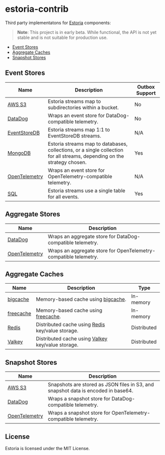 # estoria-contrib

Third party implementatons for [Estoria](https://github.com/go-estoria/estoria) components:

>**Note**: This project is in early beta. While functional, the API is not yet stable and is not suitable for production use.

- [Event Stores](#event-stores)
- [Aggregate Caches](#aggregate-caches)
- [Snapshot Stores](#snapshot-stores)

## Event Stores

| Name | Description | Outbox Support |
|------|-------------| -------------- |
| [AWS S3](./aws/s3/eventstore) | Estoria streams map to subdirectories within a bucket. | No |
| [DataDog](./datadog/eventstore) | Wraps an event store for DataDog-compatible telemetry. | No |
| [EventStoreDB](./eventstoredb/eventstore) | Estoria streams map 1:1 to EventStoreDB streams. | N/A |
| [MongoDB](./mongodb/eventstore) | Estoria streams map to databases, collections, or a single collection for all streams, depending on the strategy chosen. | Yes |
| [OpenTelemetry](./opentelemetry/eventstore) | Wraps an event store for OpenTelemetry-compatible telemetry. | N/A |
| [SQL](./sql/eventstore) | Estoria streams use a single table for all events. | Yes |

## Aggregate Stores

| Name | Description |
|------|-------------|
| [DataDog](./datadog/aggregatestore) | Wraps an aggregate store for DataDog-compatible telemetry. |
| [OpenTelemetry](./opentelemetry/aggregatestore) | Wraps an aggregate store for OpenTelemetry-compatible telemetry. |

## Aggregate Caches

| Name | Description | Type |
|------|-------------| ---- |
| [bigcache](./bigcache/aggregatecache) | Memory-based cache using [bigcache](https://github.com/allegro/bigcache). | In-memory |
| [freecache](./freecache/aggregatecache) | Memory-based cache using [freecache](https://github.com/coocood/freecache). | In-memory |
| [Redis](./redis/aggregatecache) | Distributed cache using [Redis](https://github.com/redis/redis) key/value storage. | Distributed |
| [Valkey](./valkey/aggregatecache) | Distributed cache using [Valkey](https://valkey.io) key/value storage. | Distributed |

## Snapshot Stores

| Name | Description |
|------|-------------|
| [AWS S3](./aws/s3/snapshotstore) | Snapshots are stored as JSON files in S3, and snapshot data is encoded in base64. |
| [DataDog](./datadog/snapshotstore) | Wraps a snapshot store for DataDog-compatible telemetry. |
| [OpenTelemetry](./opentelemetry/snapshotstore) | Wraps a snapshot store for OpenTelemetry-compatible telemetry. |

## License

Estoria is licensed under the MIT License.
